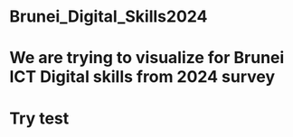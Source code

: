 # Brunei_Digital_Skills2024

# We are trying to visualize for Brunei ICT Digital skills from 2024 survey

# Try test